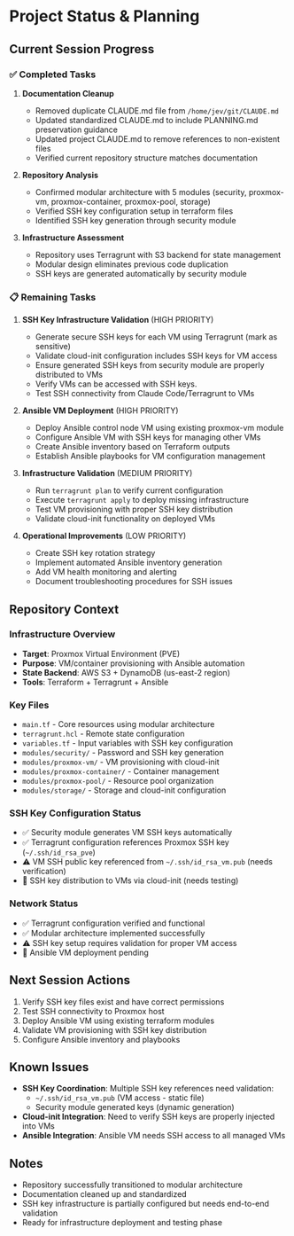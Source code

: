 # Project Status & Planning

## Current Session Progress

### ✅ Completed Tasks

1. **Documentation Cleanup**
   - Removed duplicate CLAUDE.md file from `/home/jev/git/CLAUDE.md`
   - Updated standardized CLAUDE.md to include PLANNING.md preservation guidance
   - Updated project CLAUDE.md to remove references to non-existent files
   - Verified current repository structure matches documentation

2. **Repository Analysis**
   - Confirmed modular architecture with 5 modules (security, proxmox-vm, proxmox-container, proxmox-pool, storage)
   - Verified SSH key configuration setup in terraform files
   - Identified SSH key generation through security module

3. **Infrastructure Assessment**
   - Repository uses Terragrunt with S3 backend for state management
   - Modular design eliminates previous code duplication
   - SSH keys are generated automatically by security module

### 📋 Remaining Tasks

1. **SSH Key Infrastructure Validation** (HIGH PRIORITY)
   - Generate secure SSH keys for each VM using Terragrunt (mark as sensitive)
   - Validate cloud-init configuration includes SSH keys for VM access
   - Ensure generated SSH keys from security module are properly distributed to VMs
   - Verify VMs can be accessed with SSH keys.
   - Test SSH connectivity from Claude Code/Terragrunt to VMs

2. **Ansible VM Deployment** (HIGH PRIORITY)
   - Deploy Ansible control node VM using existing proxmox-vm module
   - Configure Ansible VM with SSH keys for managing other VMs
   - Create Ansible inventory based on Terraform outputs
   - Establish Ansible playbooks for VM configuration management

3. **Infrastructure Validation** (MEDIUM PRIORITY)
   - Run `terragrunt plan` to verify current configuration
   - Execute `terragrunt apply` to deploy missing infrastructure
   - Test VM provisioning with proper SSH key distribution
   - Validate cloud-init functionality on deployed VMs

4. **Operational Improvements** (LOW PRIORITY)
   - Create SSH key rotation strategy
   - Implement automated Ansible inventory generation
   - Add VM health monitoring and alerting
   - Document troubleshooting procedures for SSH issues

## Repository Context

### Infrastructure Overview

- **Target**: Proxmox Virtual Environment (PVE)
- **Purpose**: VM/container provisioning with Ansible automation
- **State Backend**: AWS S3 + DynamoDB (us-east-2 region)
- **Tools**: Terraform + Terragrunt + Ansible

### Key Files

- `main.tf` - Core resources using modular architecture
- `terragrunt.hcl` - Remote state configuration
- `variables.tf` - Input variables with SSH key configuration
- `modules/security/` - Password and SSH key generation
- `modules/proxmox-vm/` - VM provisioning with cloud-init
- `modules/proxmox-container/` - Container management
- `modules/proxmox-pool/` - Resource pool organization
- `modules/storage/` - Storage and cloud-init configuration

### SSH Key Configuration Status

- ✅ Security module generates VM SSH keys automatically
- ✅ Terragrunt configuration references Proxmox SSH key (`~/.ssh/id_rsa_pve`)
- ⚠️ VM SSH public key referenced from `~/.ssh/id_rsa_vm.pub` (needs verification)
- 🔄 SSH key distribution to VMs via cloud-init (needs testing)

### Network Status

- ✅ Terragrunt configuration verified and functional
- ✅ Modular architecture implemented successfully
- ⚠️ SSH key setup requires validation for proper VM access
- 🔄 Ansible VM deployment pending

## Next Session Actions

1. Verify SSH key files exist and have correct permissions
2. Test SSH connectivity to Proxmox host
3. Deploy Ansible VM using existing terraform modules
4. Validate VM provisioning with SSH key distribution
5. Configure Ansible inventory and playbooks

## Known Issues

- **SSH Key Coordination**: Multiple SSH key references need validation:
  - `~/.ssh/id_rsa_vm.pub` (VM access - static file)
  - Security module generated keys (dynamic generation)
- **Cloud-init Integration**: Need to verify SSH keys are properly injected into VMs
- **Ansible Integration**: Ansible VM needs SSH access to all managed VMs

## Notes

- Repository successfully transitioned to modular architecture
- Documentation cleaned up and standardized
- SSH key infrastructure is partially configured but needs end-to-end validation
- Ready for infrastructure deployment and testing phase
